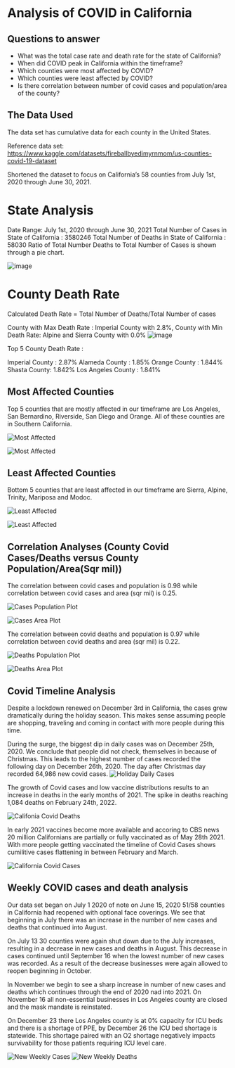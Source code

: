 # Analysis  of COVID in California

## Questions to answer

* What was the total case rate and death rate for the state of California?
* When did COVID peak in California within the timeframe?
* Which counties were most  affected by COVID?
* Which counties were least affected by COVID?
* Is there correlation between number of covid cases and population/area of the county?

## The Data Used

The data set has  cumulative data for each county in the United States.

Reference data set: https://www.kaggle.com/datasets/fireballbyedimyrnmom/us-counties-covid-19-dataset 

Shortened the dataset to focus on  California’s 58 counties from July 1st, 2020 through June 30, 2021.

# State Analysis

Date Range: July 1st, 2020 through June 30, 2021
Total Number of Cases in State of California  : 3580246
Total Number of Deaths in State of California  : 58030
Ratio of Total Number Deaths to Total Number of Cases is shown through a pie chart.

![image](https://user-images.githubusercontent.com/113163234/204974639-ba8c72eb-1ae5-4f9f-9958-2a0aca3367f6.png)

# County Death Rate

Calculated Death Rate = Total Number of Deaths/Total Number of cases

County with Max Death Rate : Imperial County with 2.8%,
County with Min Death Rate: Alpine and Sierra County with 0.0% 
![image](https://user-images.githubusercontent.com/113163234/204974877-24216963-252e-4efe-afa3-113f5bb5de68.png)

Top 5 County Death Rate :

Imperial County : 2.87%
Alameda County : 1.85%
Orange County : 1.844%
Shasta County: 1.842%
Los Angeles County : 1.841%

## Most Affected Counties

Top 5 counties that are mostly affected in our timeframe are Los Angeles, San Bernardino, Riverside, San Diego and Orange. All of these counties are in Southern California.

![Most Affected](./images/top_counties_cases.png)

![Most Affected](./images/top_counties_deaths.png)

## Least Affected Counties

Bottom 5 counties that are least affected in our timeframe are Sierra, Alpine, Trinity, Mariposa and Modoc.

![Least Affected](./images/bottom_counties_cases.png)

![Least Affected](./images/bottom_counties_deaths.png)

## Correlation Analyses (County Covid Cases/Deaths versus County Population/Area(Sqr mil))

The correlation between covid cases and population is 0.98 while correlation between covid cases and area (sqr mil) is 0.25.

![Cases Population Plot](./images/plot_cases_population.png)

![Cases Area Plot](./images/plot_cases_area.png)

The correlation between covid deaths and population is 0.97 while correlation between covid deaths and area (sqr mil) is 0.22.

![Deaths Population Plot](./images/plot_deaths_population.png)

![Deaths Area Plot](./images/plot_deaths_area.png)

## Covid Timeline Analysis
Despite a lockdown renewed on December 3rd in California, the cases grew dramatically during the holiday season. This makes sense assuming people are shopping, traveling and coming in contact with more people during this time.

During the surge, the biggest dip in daily cases was on December 25th, 2020. We conclude that people did not check, themselves in  because of Christmas. This leads to the highest number of cases recorded the following day on December 26th, 2020. The day after Christmas day recorded 64,986 new covid cases.
![Holiday Daily Cases](./images/holiday_daily_cases.png)

The growth of Covid cases and low vaccine distributions results to an increase in deaths in the early months of 2021. The spike in deaths reaching 1,084 deaths on February 24th, 2022.

![Califonia Covid Deaths](./images/california_covid_deaths.png)

In early 2021 vaccines become more available and accoring to CBS news 20 million Californians are partially or fully vaccinated as of May 28th 2021. With more people getting vaccinated the timeline of Covid Cases shows cumilitive cases flattening in between February and March. 

![California Covid Cases](./images/california_covid_cases.png)

## Weekly COVID cases and death analysis
Our data set began on July 1 2020 of note on June 15, 2020 51/58 counties in California had reopened with optional face coverings. 
We see that beginning in July there was an increase in the number of new cases and deaths that continued into August. 

On July 13 30 counties were again shut down due to the July increases, resulting in a decrease in new cases and deaths in August. This decrease in cases continued until September 16 when the lowest number of new cases was recorded. As a result of the decrease businesses were again allowed to reopen beginning in October. 

In November we begin to see a sharp increase in number of new cases and deaths which continues through the end of 2020 nad into 2021. On November 16 all non-essential businesses in Los Angeles county are closed and the mask mandate is reinstated.

On December 23 there Los Angeles county is at 0% capacity for ICU beds and there is a shortage of PPE, by December 26 the ICU bed shortage is statewide. This shortage paired with an O2 shortage negatively impacts survivability for those patients requiring ICU level care. 

![New Weekly Cases](./images/NewCasesperWeek.png)
![New Weekly Deaths](./images/NewDeathsperWeek.png)


